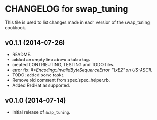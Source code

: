 CHANGELOG for swap_tuning
=========================
This file is used to list changes made in each version of the swap_tuning cookbook.

v0.1.1 (2014-07-26)
-------------------
- README.
 - added an empty line above a table tag.
 - created CONTRIBUTING, TESTING and TODO files.
 - error fix: *#<Encoding::InvalidByteSequenceError: "\xE2" on US-ASCII*.
- TODO: added some tasks.
- Remove old comment from spec/spec_helper.rb.
- Added RedHat as supported.

v0.1.0 (2014-07-14)
-------------------
- Initial release of `swap_tuning`.
